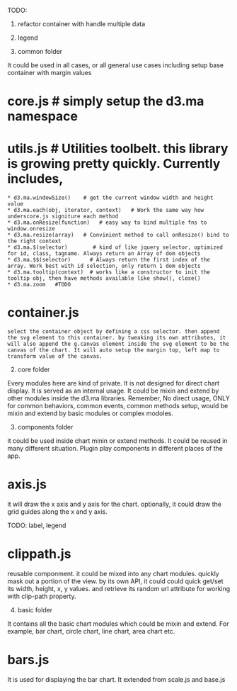 TODO:
1. refactor container with handle multiple data
2. legend

1.  common folder

It could be used in all cases, or all general use cases including setup base container with margin values

# core.js   # simply setup the d3.ma namespace

# utils.js   # Utilities toolbelt. this library is growing pretty quickly. Currently includes,

	* d3.ma.windowSize()    # get the current window width and height value
	* d3.ma.each(obj, iterator, context)   # Work the same way how underscore.js signiture each method
	* d3.ma.onResize(function)   # easy way to bind multiple fns to window.onresize
	* d3.ma.resize(array)   # Convinient method to call onResize() bind to the right context
	* d3.ma.$(selector)        # kind of like jquery selector, optimized for id, class, tagname. Always return an Array of dom objects
	* d3.ma.$$(selector)      # Always return the first index of the array. Work best with id selection, only return 1 dom objects
	* d3.ma.tooltip(context)  # works like a constructor to init the tooltip obj, then have methods available like show(), close()
	* d3.ma.zoom   #TODO

# container.js
	select the container object by defining a css selector. then append the svg element to this container. by tweaking its own attributes, it will also append the g.canvas element inside the svg element to be the canvas of the chart. It will auto setup the margin top, left map to transform value of the canvas.

2. core folder

Every modules here are kind of private. It is not designed for direct chart display. It is served as an internal usage. It could be mixin and extend by other modules inside the d3.ma libraries. Remember, No direct usage, ONLY for common behaviors, common events, common methods setup, would be mixin and extend by basic modules or complex modoles.

3. components folder

it could be used inside chart minin or extend methods. It could be reused in many different situation. Plugin play components in different places of the app.

# axis.js

it will draw the x axis and y axis for the chart. optionally, it could draw the grid guides along the x and y axis.

TODO: label, legend

# clippath.js

reusable componment. it could be mixed into any chart modules. quickly mask out a portion of the view. by its own API, it could could quick get/set its width, height, x, y values. and retrieve its random url attribute for working with clip-path property.


4. basic folder

It contains all the basic chart modules which could be mixin and extend. For example, bar chart, circle chart, line chart, area chart etc.

# bars.js

It is used for displaying the bar chart. It extended from scale.js and base.js
